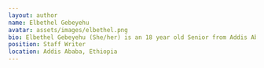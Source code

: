 ```yaml
---
layout: author
name: Elbethel Gebeyehu
avatar: assets/images/elbethel.png
bio: Elbethel Gebeyehu (She/her) is an 18 year old Senior from Addis Ababa, Ethiopia. She attends School of Tomorrow and is a staff writer for the We need to talk newspaper. Elbethel is passionate about discussing the equality of men and women and hopes to bring a change on the current status of women in her country through her writing. She has recently started her own financial literacy blog for teenagers to share her learning experience as she goes on to educate herself on how to manage money after highschool. She's also working on another blog called "Our body Our blog" where all the articles are written from the prespective of women..
position: Staff Writer
location: Addis Ababa, Ethiopia
---
```

